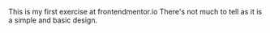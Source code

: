 This is my first exercise at frontendmentor.io
There's not much to tell as it is a simple and basic design.
